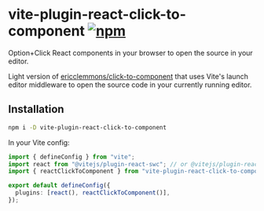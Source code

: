# vite-plugin-react-click-to-component [![npm](https://img.shields.io/npm/v/vite-plugin-react-click-to-component)](https://www.npmjs.com/package/vite-plugin-react-click-to-component)

Option+Click React components in your browser to open the source in your editor.

Light version of [ericclemmons/click-to-component](https://github.com/ericclemmons/click-to-component) that uses Vite's launch editor middleware to open the source code in your currently running editor.

## Installation

```sh
npm i -D vite-plugin-react-click-to-component
```

In your Vite config:

```ts
import { defineConfig } from "vite";
import react from "@vitejs/plugin-react-swc"; // or @vitejs/plugin-react
import { reactClickToComponent } from "vite-plugin-react-click-to-component";

export default defineConfig({
  plugins: [react(), reactClickToComponent()],
});
```
